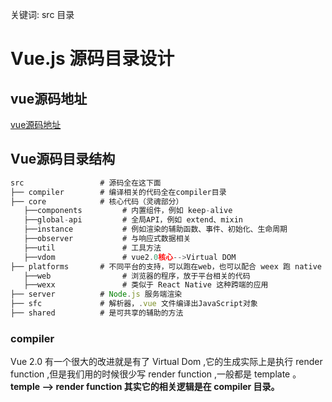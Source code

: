 关键词: src 目录

# Vue.js 源码目录设计

## vue源码地址

[vue源码地址](https://github.com/vuejs/vue)

## Vue源码目录结构

```javascript
src                 # 源码全在这下面
├── compiler        # 编译相关的代码全在compiler目录
├── core            # 核心代码（灵魂部分）
   ├──components         # 内置组件，例如 keep-alive
   ├──global-api         # 全局API，例如 extend、mixin
   ├──instance           # 例如渲染的辅助函数、事件、初始化、生命周期
   ├──observer           # 与响应式数据相关
   ├──util               # 工具方法
   ├──vdom               # vue2.0核心-->Virtual DOM
├── platforms       # 不同平台的支持，可以跑在web，也可以配合 weex 跑 native
   ├──web                # 浏览器的程序，放于平台相关的代码
   ├──wexx               # 类似于 React Native 这种跨端的应用
├── server          # Node.js 服务端渲染
├── sfc             # 解析器，.vue 文件编译出JavaScript对象
├── shared          # 是可共享的辅助的方法
```

### compiler

Vue 2.0 有一个很大的改进就是有了 Virtual Dom ,它的生成实际上是执行 render function ,但是我们用的时候很少写 render function ,一般都是 template 。 **temple --> render function 其实它的相关逻辑是在 compiler 目录。**
